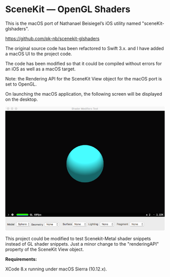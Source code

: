 # SceneKit — OpenGL Shaders

This is the macOS port of Nathanael Beisiegel’s iOS utility named "sceneKit-glshaders".

https://github.com/pk-nb/scenekit-glshaders


The original source code has been refactored to Swift 3.x. and I have added a macOS UI to the project code.

The code has been modified so that it could be compiled without errors for an iOS as well as a macOS target.

Note: the Rendering API for the SceneKit View object for the macOS port is set to OpenGL.


On launching the macOS application, the following screen will be displayed on the desktop.

![screenshot](MacOS_GLShaders_Window.png)


This project could be modified to test Scenekit-Metal shader snippets instead of GL shader snippets. Just a minor change to the "renderingAPI" property of the SceneKit View object.



**Requirements:**

XCode 8.x running under macOS Sierra (10.12.x).


